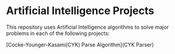 # Artificial Intelligence Projects

This repository uses Artificial Intelligence algorithms to solve major problems in each of the following projects:

[Cocke-Younger-Kasami(CYK) Parse Algorithm](CYK Parser)